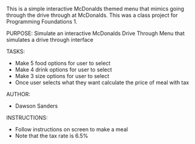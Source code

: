 This is a simple interactive McDonalds themed menu that mimics going through the drive through at McDonalds. This was a class project for Programming Foundations 1.

PURPOSE:
Simulate an interactive McDonalds Drive Through Menu that simulates a drive through interface

TASKS:
- Make 5 food options for user to select
- Make 4 drink options for user to select
- Make 3 size options for user to select
- Once user selects what they want calculate the price of meal with tax

AUTHOR:
- Dawson Sanders

INSTRUCTIONS:
- Follow instructions on screen to make a meal
- Note that the tax rate is 6.5%
